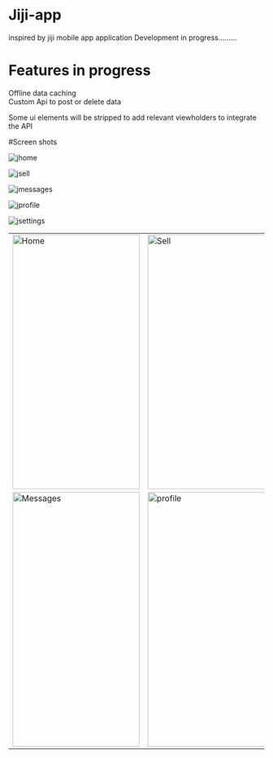 # Jiji-app
inspired by jiji  mobile app application
Development in progress.........
# Features in progress
Offline data caching <br>
Custom Api to post or delete data<br>

Some ui elements will  be stripped to add relevant viewholders to integrate the API



#Screen shots




![jhome](https://user-images.githubusercontent.com/78819932/215044239-b1c10dbc-7478-49c2-999f-8623feaecf84.png)

![jsell](https://user-images.githubusercontent.com/78819932/215044295-b96f91d6-4810-4598-98ca-f2bd4fcc5d0e.png)



![jmessages](https://user-images.githubusercontent.com/78819932/215044363-8a6f998c-254c-4acf-abf1-b6edd1bda997.png)

![jprofile](https://user-images.githubusercontent.com/78819932/215044405-d37ac33e-5fd2-46a8-8fa1-1fdec72a968f.png)

![jsettings](https://user-images.githubusercontent.com/78819932/215044441-82dbbd08-2b38-4a6f-a133-93e434a2e89a.png)


 <table align="center">
  <tr>
    <td><img src="https://user-images.githubusercontent.com/78819932/215044239-b1c10dbc-7478-49c2-999f-8623feaecf84.png" alt="Home" style="width:250px;height:500px;"></td>
      <td><img src="https://user-images.githubusercontent.com/78819932/215044295-b96f91d6-4810-4598-98ca-f2bd4fcc5d0e.png" alt="Sell" style="width:250px;height:500px;"></td>
    
   
  </tr>
 
 <tr>
    <td><img src="https://user-images.githubusercontent.com/78819932/215044363-8a6f998c-254c-4acf-abf1-b6edd1bda997.png" alt="Messages" style="width:250px;height:500px;"></td>
      <td><img src="https://user-images.githubusercontent.com/78819932/215044405-d37ac33e-5fd2-46a8-8fa1-1fdec72a968f.png" alt="profile" style="width:250px;height:500px;"></td>
    
   
  </tr>
 
 
 
 
  
</table><br>

